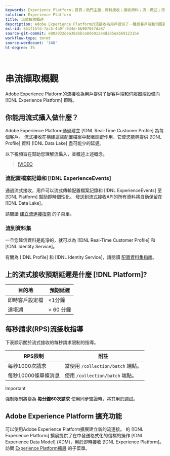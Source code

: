 ```yaml
---
keywords: Experience Platform；首頁；熱門主題；資料接收；接收資料；流；概述；流接收；延遲；流處理；流處理；；首頁；熱門主題；資料接收；接收；流處理；流處理；概述；流處理；延遲；流處理；
solution: Experience Platform
title: 流式接收概述
description: Adobe Experience Platform的流接收為用戶提供了一種從客戶端和伺服器端設備向Experience Platform即時發送資料的方法。
exl-id: 851f15fd-7ac5-4a9f-934d-6b907057da87
source-git-commit: e802932dea38ebbca8de012a4d285eab691231be
workflow-type: tm+mt
source-wordcount: '348'
ht-degree: 3%

---
```


# 串流擷取概觀

Adobe Experience Platform的流接收為用戶提供了從客戶端和伺服器端設備向 [!DNL Experience Platform] 即時。

## 你能用流式攝入做什麼？

Adobe Experience Platform通過建立 [!DNL Real-Time Customer Profile] 為每個客戶。 流式接收在構建這些配置檔案中起著關鍵作用，它使您能夠提供 [!DNL Profile] 資料 [!DNL Data Lake] 盡可能少的延遲。

以下視頻旨在幫助您理解流攝入，並概述上述概念。

>[!VIDEO](https://video.tv.adobe.com/v/28425?quality=12&learn=on)

### 流配置檔案記錄和 [!DNL ExperienceEvents]

通過流式接收，用戶可以流式傳輸配置檔案記錄和 [!DNL ExperienceEvents] 至 [!DNL Platform] 幫助即時個性化。 發送到流式接收API的所有資料將自動保留在 [!DNL Data Lake]。

請閱讀 [建立流連接指南](../tutorials/create-streaming-connection.md) 的子菜單。

### 流到資料集

一旦您確信資料是乾淨的，就可以為 [!DNL Real-Time Customer Profile] 和 [!DNL Identity Service]。

有關為 [!DNL Profile] 和 [!DNL Identity Service]，請閱讀 [配置資料集指南](../../profile/tutorials/dataset-configuration.md)。

## 上的流式接收預期延遲是什麼 [!DNL Platform]?

| 目的地 | 預期延遲 |
| --------- | ---------------- |
| 即時客戶設定檔 | &lt;1分鐘 |
| 達塔湖 | &lt; 60 分鐘 |

## 每秒請求(RPS)流接收指導

下表顯示關於流式接收的每秒請求限制的指導。

| RPS限制 | 附註 |
| --- | --- |
| 每秒1000次請求 | 當使用 `/collection/batch` 端點。 |
| 每秒10000條單條消息 | 使用 `/collection/batch` 端點。 |

>[!IMPORTANT]
>
>強制限制將變為 **每分鐘60次請求** 使用同步驗證時，將其用於調試。

## Adobe Experience Platform 擴充功能

可以使用Adobe Experience Platform擴展建立新的流連接。 的 [!DNL Experience Platform] 擴展提供了在中發送格式化的信標的操作 [!DNL Experience Data Model] (XDM)，用於即時接收 [!DNL Experience Platform]。 訪問 [Experience Platform擴展](../../tags/extensions/client/sdk/overview.md) 的子菜單。
